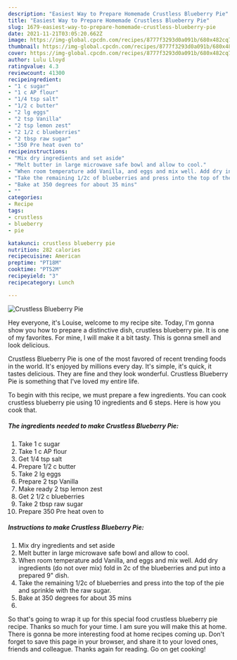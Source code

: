 ```yaml
---
description: "Easiest Way to Prepare Homemade Crustless Blueberry Pie"
title: "Easiest Way to Prepare Homemade Crustless Blueberry Pie"
slug: 1679-easiest-way-to-prepare-homemade-crustless-blueberry-pie
date: 2021-11-21T03:05:20.662Z
image: https://img-global.cpcdn.com/recipes/8777f3293d0a091b/680x482cq70/crustless-blueberry-pie-recipe-main-photo.jpg
thumbnail: https://img-global.cpcdn.com/recipes/8777f3293d0a091b/680x482cq70/crustless-blueberry-pie-recipe-main-photo.jpg
cover: https://img-global.cpcdn.com/recipes/8777f3293d0a091b/680x482cq70/crustless-blueberry-pie-recipe-main-photo.jpg
author: Lulu Lloyd
ratingvalue: 4.3
reviewcount: 41300
recipeingredient:
- "1 c sugar"
- "1 c AP flour"
- "1/4 tsp salt"
- "1/2 c butter"
- "2 lg eggs"
- "2 tsp Vanilla"
- "2 tsp lemon zest"
- "2 1/2 c blueberries"
- "2 tbsp raw sugar"
- "350 Pre heat oven to"
recipeinstructions:
- "Mix dry ingredients and set aside"
- "Melt butter in large microwave safe bowl and allow to cool."
- "When room temperature add Vanilla, and eggs and mix well. Add dry ingredients (do not over mix) fold in 2c of the blueberries and put into a prepared 9&#34; dish."
- "Take the remaining 1/2c of blueberries and press into the top of the pie and sprinkle with the raw sugar."
- "Bake at 350 degrees for about 35 mins"
- ""
categories:
- Recipe
tags:
- crustless
- blueberry
- pie

katakunci: crustless blueberry pie 
nutrition: 282 calories
recipecuisine: American
preptime: "PT18M"
cooktime: "PT52M"
recipeyield: "3"
recipecategory: Lunch

---
```



![Crustless Blueberry Pie](https://img-global.cpcdn.com/recipes/8777f3293d0a091b/680x482cq70/crustless-blueberry-pie-recipe-main-photo.jpg)

Hey everyone, it's Louise, welcome to my recipe site. Today, I'm gonna show you how to prepare a distinctive dish, crustless blueberry pie. It is one of my favorites. For mine, I will make it a bit tasty. This is gonna smell and look delicious.



Crustless Blueberry Pie is one of the most favored of recent trending foods in the world. It's enjoyed by millions every day. It's simple, it's quick, it tastes delicious. They are fine and they look wonderful. Crustless Blueberry Pie is something that I've loved my entire life.


To begin with this recipe, we must prepare a few ingredients. You can cook crustless blueberry pie using 10 ingredients and 6 steps. Here is how you cook that.

<!--inarticleads1-->

##### The ingredients needed to make Crustless Blueberry Pie:

1. Take 1 c sugar
1. Take 1 c AP flour
1. Get 1/4 tsp salt
1. Prepare 1/2 c butter
1. Take 2 lg eggs
1. Prepare 2 tsp Vanilla
1. Make ready 2 tsp lemon zest
1. Get 2 1/2 c blueberries
1. Take 2 tbsp raw sugar
1. Prepare 350 Pre heat oven to




<!--inarticleads2-->

##### Instructions to make Crustless Blueberry Pie:

1. Mix dry ingredients and set aside
1. Melt butter in large microwave safe bowl and allow to cool.
1. When room temperature add Vanilla, and eggs and mix well. Add dry ingredients (do not over mix) fold in 2c of the blueberries and put into a prepared 9&#34; dish.
1. Take the remaining 1/2c of blueberries and press into the top of the pie and sprinkle with the raw sugar.
1. Bake at 350 degrees for about 35 mins
1. 




So that's going to wrap it up for this special food crustless blueberry pie recipe. Thanks so much for your time. I am sure you will make this at home. There is gonna be more interesting food at home recipes coming up. Don't forget to save this page in your browser, and share it to your loved ones, friends and colleague. Thanks again for reading. Go on get cooking!
